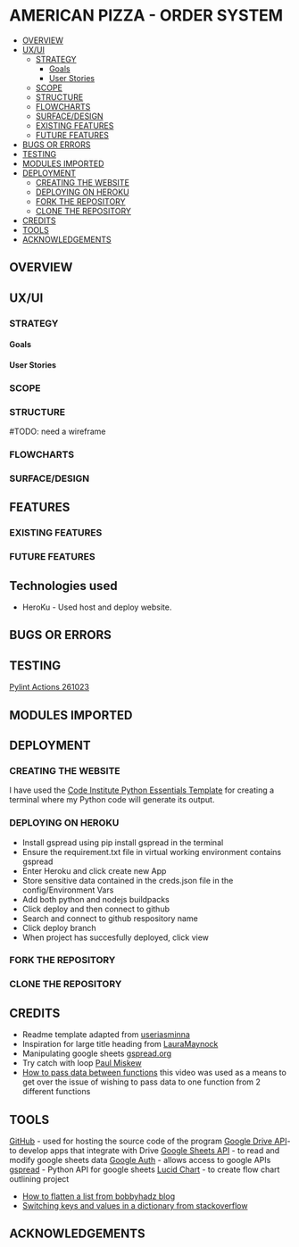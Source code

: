 # AMERICAN PIZZA - ORDER SYSTEM
  - [OVERVIEW](#overview)
  - [UX/UI](#uxui)
    - [STRATEGY](#strategy)
      - [Goals<br>](#goals)
      - [User Stories<br>](#user-stories)
    - [SCOPE<br>](#scope)
    - [STRUCTURE<br>](#structure)
    - [FLOWCHARTS<br>](#flowcharts)
    - [SURFACE/DESIGN<br>](#surfacedesign)
    - [EXISTING FEATURES<br>](#existing-features)
    - [FUTURE FEATURES<br>](#future-features)
  - [BUGS OR ERRORS](#bugs-or-errors)
  - [TESTING](#testing)
  - [MODULES IMPORTED](#modules-imported)
  - [DEPLOYMENT](#deployment)
    - [CREATING THE WEBSITE](#creating-the-website)
    - [DEPLOYING ON HEROKU](#deploying-on-heroku)
    - [FORK THE REPOSITORY](#fork-the-repository)
    - [CLONE THE REPOSITORY](#clone-the-repository)
  - [CREDITS](#credits)
  - [TOOLS](#tools)
  - [ACKNOWLEDGEMENTS](#acknowledgements)
## OVERVIEW

## UX/UI
### STRATEGY
#### Goals<br>


#### User Stories<br>

### SCOPE<br>

### STRUCTURE<br>
#TODO: need a wireframe

### FLOWCHARTS<br>

### SURFACE/DESIGN<br>

## FEATURES
### EXISTING FEATURES

### FUTURE FEATURES

## Technologies used
- HeroKu - Used host and deploy website.

## BUGS OR ERRORS
 
## TESTING

[Pylint Actions 261023](./Pylint_actions261023.pdf)

## MODULES IMPORTED



## DEPLOYMENT
### CREATING THE WEBSITE
I have used the [Code Institute Python Essentials Template](https://github.com/Code-Institute-Org/python-essentials-template) for creating a terminal where my Python code will generate its output.

  
### DEPLOYING ON HEROKU
- Install gspread using pip install gspread in the terminal
- Ensure the requirement.txt file in virtual working environment contains gspread
- Enter Heroku and click create new App
- Store sensitive data contained in the creds.json file in the config/Environment Vars
- Add both python and nodejs buildpacks
- Click deploy and then connect to github
- Search and connect to github respository name
- Click deploy branch
- When project has succesfully deployed, click view

### FORK THE REPOSITORY 


### CLONE THE REPOSITORY


## CREDITS
* Readme template adapted from [useriasminna](https://github.com/useriasminna/american_pizza_order_system/blob/main/README.md)
* Inspiration for large title heading from [LauraMaynock](https://github.com/LauraMayock/who-wants-Ice-cream)
* Manipulating google sheets [gspread.org](https://docs.gspread.org/en/latest/user-guide.html)
* Try catch with loop [Paul Miskew](https://youtu.be/b0q9vVgAMq8?si=U_UnqDxHyZegVnsX)
* [How to pass data between functions](https://www.youtube.com/watch?v=GsKDtSHRHdI) this video was used as a means to get over the issue of wishing to pass data to one function from 2 different functions

## TOOLS
[GitHub](https://github.com/) - used for hosting the source code of the program
[Google Drive API](https://developers.google.com/drive/api)- to develop apps that integrate with Drive
[Google Sheets API](https://developers.google.com/sheets/api/guides/concepts) - to read and modify google sheets data
[Google Auth](https://developers.google.com/identity/protocols/oauth2) - allows access to google APIs
[gspread](https://docs.gspread.org/en/v5.10.0/) - Python API for google sheets
[Lucid Chart](https://www.lucidchart.com/pages/landing?utm_source=google&utm_medium=cpc&utm_campaign=_chart_en_tier1_mixed_search_brand_exact_&km_CPC_CampaignId=1490375427&km_CPC_AdGroupID=55688909257&km_CPC_Keyword=lucid%20chart&km_CPC_MatchType=e&km_CPC_ExtensionID=&km_CPC_Network=g&km_CPC_AdPosition=&km_CPC_Creative=442433236001&km_CPC_TargetID=kwd-55720648523&km_CPC_Country=1007872&km_CPC_Device=c&km_CPC_placement=&km_CPC_target=&gad_source=1&gclid=Cj0KCQjwj5mpBhDJARIsAOVjBdpyfLPu38m7pDBye0tpLWTp5UQgTyONWR-mthQQ3mR1Iy3LiHHuXm4aArNSEALw_wcB) - to create flow chart outlining project
* [How to flatten a list from bobbyhadz blog](https://bobbyhadz.com/blog/python-remove-square-brackets-from-list)
* [Switching keys and values in a dictionary from stackoverflow](https://stackoverflow.com/questions/8305518/switching-keys-and-values-in-a-dictionary-in-python)

## ACKNOWLEDGEMENTS
